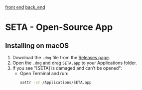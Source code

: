 [front end](./seta-ui/README.md)
[back_end](./seta-api/README.md)

# SETA - Open-Source App

## Installing on macOS
1. Download the `.dmg` file from the [Releases page](link-to-your-releases).
2. Open the `.dmg` and drag `SETA.app` to your Applications folder.
3. If you see "[SETA] is damaged and can’t be opened":
   - Open Terminal and run:
     ```bash
     xattr -cr /Applications/SETA.app
